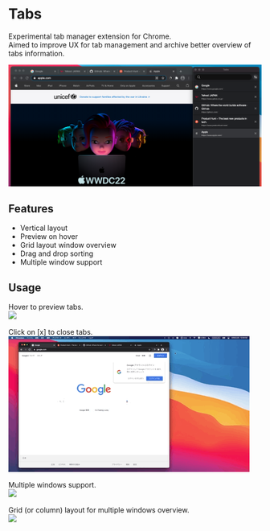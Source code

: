 # Tabs

Experimental tab manager extension for Chrome.<br />
Aimed to improve UX for tab management and archive better overview of tabs information.

![](sample_images/cover.png)

## Features

- Vertical layout
- Preview on hover
- Grid layout window overview
- Drag and drop sorting
- Multiple window support

## Usage

Hover to preview tabs.<br />
![](sample_images/basic_usage.gif)

Click on [x] to close tabs.<br />
![](sample_images/close_tabs.gif)

Multiple windows support.<br />
![](sample_images/multiple_window.gif)

Grid (or column) layout for multiple windows overview.<br />
![](sample_images/multiple_window_grid.gif)
